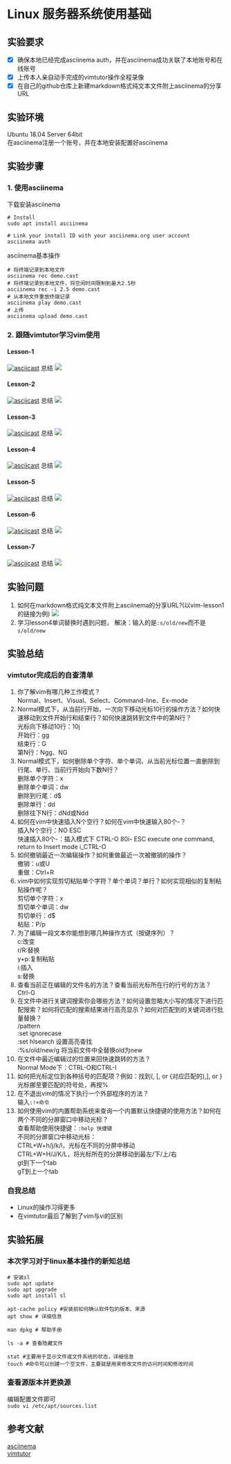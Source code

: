 # Linux 服务器系统使用基础
## 实验要求
- [x] 确保本地已经完成asciinema auth，并在asciinema成功关联了本地账号和在线账号
- [x] 上传本人亲自动手完成的vimtutor操作全程录像
- [x] 在自己的github仓库上新建markdown格式纯文本文件附上asciinema的分享URL

## 实验环境
Ubuntu 18.04 Server 64bit  
在asciinema注册一个账号，并在本地安装配置好asciinema
## 实验步骤
### 1. 使用asciinema
下载安装asciinema
```
# Install 
sudo apt install asciinema

# Link your install ID with your asciinema.org user account
asciinema auth
```
asciinema基本操作
```
# 将终端记录到本地文件
asciinema rec demo.cast 
# 将终端记录到本地文件，将空闲时间限制到最大2.5秒
asciinema rec -i 2.5 demo.cast
# 从本地文件重放终端记录
asciinema play demo.cast
# 上传
asciinema upload demo.cast
```
### 2. 跟随vimtutor学习vim使用  
#### Lesson-1
[![asciicast](https://asciinema.org/a/318303.svg)](https://asciinema.org/a/318303)
总结
![](images/vim-lesson1.png)
#### Lesson-2
[![asciicast](https://asciinema.org/a/318304.svg)](https://asciinema.org/a/318304)
总结
![](images/vim-lesson2.png)
#### Lesson-3
[![asciicast](https://asciinema.org/a/318307.svg)](https://asciinema.org/a/318307)
总结
![](images/vim-lesson3.png)
#### Lesson-4
[![asciicast](https://asciinema.org/a/318309.svg)](https://asciinema.org/a/318309)
总结
![](images/vim-lesson4.png)
#### Lesson-5
[![asciicast](https://asciinema.org/a/318310.svg)](https://asciinema.org/a/318310)
总结
![](images/vim-lesson5.png)
#### Lesson-6
[![asciicast](https://asciinema.org/a/318311.svg)](https://asciinema.org/a/318311)
总结
![](images/vim-lesson6.png)
#### Lesson-7
[![asciicast](https://asciinema.org/a/318312.svg)](https://asciinema.org/a/318312)
总结
![](images/vim-lesson7.png)
## 实验问题
1. 如何在markdown格式纯文本文件附上asciinema的分享URL?(以vim-lesson1的链接为例)
![](problem1.png)
2. 学习lesson4单词替换时遇到问题，
解决：输入的是```:s/old/new```而不是```s/old/new```
## 实验总结
### vimtutor完成后的自查清单
1. 你了解vim有哪几种工作模式？  
Normal、Insert、Visual、Select、Command-line、Ex-mode
2. Normal模式下，从当前行开始，一次向下移动光标10行的操作方法？如何快速移动到文件开始行和结束行？如何快速跳转到文件中的第N行？    
光标向下移动10行：10j  
开始行：gg  
结束行：G  
第N行：Ngg、NG  
3. Normal模式下，如何删除单个字符、单个单词、从当前光标位置一直删除到行尾、单行、当前行开始向下数N行？  
删除单个字符：x  
删除单个单词：dw  
删除到行尾：d$  
删除单行：dd  
删除往下N行：dNd或Ndd  
4. 如何在vim中快速插入N个空行？如何在vim中快速输入80个-？  
插入N个空行：NO ESC  
快速插入80个-：插入模式下 CTRL-O 80i- ESC 
execute one command, return to Insert mode i_CTRL-O
5. 如何撤销最近一次编辑操作？如何重做最近一次被撤销的操作？  
撤销：u或U  
重做：Ctrl+R
6. vim中如何实现剪切粘贴单个字符？单个单词？单行？如何实现相似的复制粘贴操作呢？  
剪切单个字符：x  
剪切单个单词：dw  
剪切单行：d$  
粘贴：P/p  
7. 为了编辑一段文本你能想到哪几种操作方式（按键序列）？    
c:改变  
r/R:替换  
y+p:复制粘贴  
i:插入  
s:替换
8. 查看当前正在编辑的文件名的方法？查看当前光标所在行的行号的方法？  
Ctrl-G
9. 在文件中进行关键词搜索你会哪些方法？如何设置忽略大小写的情况下进行匹配搜索？如何将匹配的搜索结果进行高亮显示？如何对匹配到的关键词进行批量替换？  
/pattern  
:set ignorecase  
:set hlsearch 设置高亮查找  
:%s/old/new/g 将当前文件中全替换old为new  
10. 在文件中最近编辑过的位置来回快速跳转的方法？  
Normal Mode下：CTRL-O和CTRL-I
11. 如何把光标定位到各种括号的匹配项？例如：找到(, [, or {对应匹配的),], or }
光标挪至要匹配的符号处，再按%
12. 在不退出vim的情况下执行一个外部程序的方法？  
输入```:!+命令```
13. 如何使用vim的内置帮助系统来查询一个内置默认快捷键的使用方法？如何在两个不同的分屏窗口中移动光标？  
查看帮助使用快捷键：```:help 快捷键```    
不同的分屏窗口中移动光标：   
CTRL+W+h/j/k/l，光标在不同的分屏中移动  
CTRL+W+H/J/K/L，将光标所在的分屏移动到最左/下/上/右  
gt到下一个tab    
gT到上一个tab
### 自我总结
* Linux的操作习得更多
* 在vimtutor最后了解到了vim与vi的区别
## 实验拓展
### 本次学习对于linux基本操作的新知总结
```
# 安装sl
sudo apt update
sudo apt upgrade
sudo apt install sl

apt-cache policy #安装前如何确认软件包的版本、来源
apt show # 详细信息

man dpkg # 帮助手册

ls -a # 查看隐藏文件

stat #主要用于显示文件或文件系统的状态，详细信息
touch #命令可以创建一个空文件，主要就是用来修改文件的访问时间和修改时间
```
### 查看源版本并更换源
编辑配置文件即可  
```sudo vi /etc/apt/sources.list```
## 参考文献
[asciinema](https://asciinema.org/docs/how-it-works)  
[vimtutor](https://linux.die.net/man/1/vimtutor)